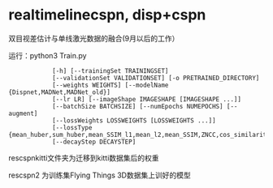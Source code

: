# realtimelinecspn, disp+cspn
双目视差估计与单线激光数据的融合(9月以后的工作）

运行：python3 Train.py

                [-h] [--trainingSet TRAININGSET]
                [--validationSet VALIDATIONSET] [-o PRETRAINED_DIRECTORY]
                [--weights WEIGHTS] [--modelName {Dispnet,MADNet,MADNet_old}]
                [--lr LR] [--imageShape IMAGESHAPE [IMAGESHAPE ...]]
                [--batchSize BATCHSIZE] [--numEpochs NUMEPOCHS] [--augment]
                [--lossWeights LOSSWEIGHTS [LOSSWEIGHTS ...]]
                [--lossType {mean_huber,sum_huber,mean_SSIM_l1,mean_l2,mean_SSIM,ZNCC,cos_similarity,smoothness,sum_l2,mean_l1,sum_l1}]
                [--decayStep DECAYSTEP]

rescspnkitti文件夹为迁移到kitti数据集后的权重

rescspn2 为训练集Flying Things 3D数据集上训好的模型
